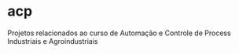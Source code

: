 # acp
Projetos relacionados ao curso de Automação e Controle de Process Industriais e Agroindustriais
